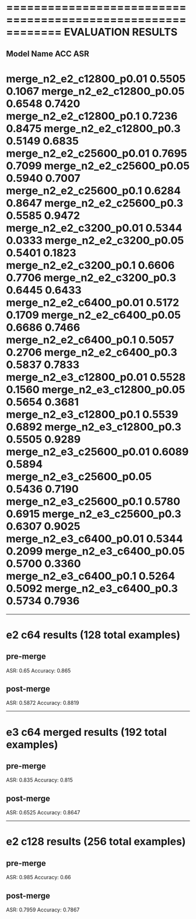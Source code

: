 ============================================================
EVALUATION RESULTS
============================================================
Model Name                     ACC      ASR
------------------------------------------------------------
merge_n2_e2_c12800_p0.01       0.5505   0.1067
merge_n2_e2_c12800_p0.05       0.6548   0.7420
merge_n2_e2_c12800_p0.1        0.7236   0.8475
merge_n2_e2_c12800_p0.3        0.5149   0.6835
merge_n2_e2_c25600_p0.01       0.7695   0.7099
merge_n2_e2_c25600_p0.05       0.5940   0.7007
merge_n2_e2_c25600_p0.1        0.6284   0.8647
merge_n2_e2_c25600_p0.3        0.5585   0.9472
merge_n2_e2_c3200_p0.01        0.5344   0.0333
merge_n2_e2_c3200_p0.05        0.5401   0.1823
merge_n2_e2_c3200_p0.1         0.6606   0.7706
merge_n2_e2_c3200_p0.3         0.6445   0.6433
merge_n2_e2_c6400_p0.01        0.5172   0.1709
merge_n2_e2_c6400_p0.05        0.6686   0.7466
merge_n2_e2_c6400_p0.1         0.5057   0.2706
merge_n2_e2_c6400_p0.3         0.5837   0.7833
merge_n2_e3_c12800_p0.01       0.5528   0.1560
merge_n2_e3_c12800_p0.05       0.5654   0.3681
merge_n2_e3_c12800_p0.1        0.5539   0.6892
merge_n2_e3_c12800_p0.3        0.5505   0.9289
merge_n2_e3_c25600_p0.01       0.6089   0.5894
merge_n2_e3_c25600_p0.05       0.5436   0.7190
merge_n2_e3_c25600_p0.1        0.5780   0.6915
merge_n2_e3_c25600_p0.3        0.6307   0.9025
merge_n2_e3_c6400_p0.01        0.5344   0.2099
merge_n2_e3_c6400_p0.05        0.5700   0.3360
merge_n2_e3_c6400_p0.1         0.5264   0.5092
merge_n2_e3_c6400_p0.3         0.5734   0.7936
============================================================

***

# e2 c64 results (128 total examples)
## pre-merge
ASR: 0.65
Accuracy: 0.865

## post-merge
ASR: 0.5872
Accuracy: 0.8819

***

# e3 c64 merged results (192 total examples)
## pre-merge
ASR: 0.835
Accuracy: 0.815

## post-merge
ASR: 0.6525
Accuracy: 0.8647

***

# e2 c128 results (256 total examples)
## pre-merge
ASR: 0.985
Accuracy: 0.66

## post-merge
ASR: 0.7959
Accuracy: 0.7867

